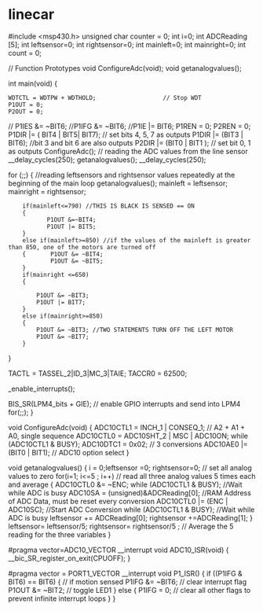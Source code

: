 # linecar

#include <msp430.h>
unsigned char counter = 0;
int i=0;
int ADCReading [5];
int leftsensor=0;
int rightsensor=0;
int mainleft=0;
int mainright=0;
int count = 0;

// Function Prototypes
void ConfigureAdc(void);
void getanalogvalues();


int main(void)
{

    WDTCTL = WDTPW + WDTHOLD;                   // Stop WDT
    P1OUT = 0;
    P2OUT = 0;
   // P1IES &= ~BIT6;
    //P1IFG &= ~BIT6;
    //P1IE |=  BIT6;
    P1REN = 0;
    P2REN = 0;
    P1DIR |= ( BIT4 | BIT5| BIT7);             // set bits 4, 5, 7 as outputs
    P1DIR |= (BIT3 | BIT6);                    //bit 3 and bit 6 are also outputs
    P2DIR |= (BIT0 | BIT1 );                   // set bit  0, 1    as outputs
    ConfigureAdc();                            // reading the ADC values from the line sensor
    __delay_cycles(250);
    getanalogvalues();
    __delay_cycles(250);



for (;;)
{
        //reading leftsensors and rightsensor values repeatedly at the beginning of the main loop
        getanalogvalues();
        mainleft = leftsensor;
        mainright = rightsensor;

        if(mainleft<=790) //THIS IS BLACK IS SENSED == ON
        {
               P1OUT &=~BIT4;
               P1OUT |= BIT5;
        }
        else if(mainleft>=850) //if the values of the mainleft is greater than 850, one of the motors are turned off
        {       P1OUT &= ~BIT4;
                P1OUT &= ~BIT5;
        }
        if(mainright <=650)
        {
        
            P1OUT &= ~BIT3;
            P1OUT |= BIT7;
        }
        else if(mainright>=850)
        {
            P1OUT &= ~BIT3; //TWO STATEMENTS TURN OFF THE LEFT MOTOR
            P1OUT &= ~BIT7;
        }
}

TACTL = TASSEL_2|ID_3|MC_3|TAIE;
TACCR0 = 62500;

 _enable_interrupts();

BIS_SR(LPM4_bits + GIE); // enable GPIO interrupts and send into LPM4
for(;;);
}

void ConfigureAdc(void)
{
   ADC10CTL1 = INCH_1 | CONSEQ_1;             // A2 + A1 + A0, single sequence
   ADC10CTL0 = ADC10SHT_2 | MSC | ADC10ON;
   while (ADC10CTL1 & BUSY);
   ADC10DTC1 = 0x02;                      // 3 conversions
   ADC10AE0 |= (BIT0 | BIT1);              // ADC10 option select
}

void getanalogvalues()
{
i = 0;leftsensor =0; rightsensor=0; // set all analog values to zero
  for(i=1; i<=5 ; i++)                          // read all three analog values 5 times each and average
  {
    ADC10CTL0 &= ~ENC;
     while (ADC10CTL1 & BUSY);                         //Wait while ADC is busy
    ADC10SA = (unsigned)&ADCReading[0];           //RAM Address of ADC Data, must be reset every conversion
    ADC10CTL0 |= (ENC | ADC10SC);                     //Start ADC Conversion
    while (ADC10CTL1 & BUSY);                         //Wait while ADC is busy
    leftsensor += ADCReading[0];
    rightsensor +=ADCReading[1];
  }
   leftsensor= leftsensor/5; rightsensor= rightsensor/5 ;    // Average the 5 reading for the three variables
}


#pragma vector=ADC10_VECTOR
__interrupt void ADC10_ISR(void)
{
    __bic_SR_register_on_exit(CPUOFF);
}

#pragma vector = PORT1_VECTOR
__interrupt void P1_ISR() {
  if ((P1IFG & BIT6) == BIT6) { // if motion sensed
    P1IFG &= ~BIT6; // clear interrupt flag
    P1OUT &= ~BIT2; // toggle LED1
     }
  else {
    P1IFG = 0; // clear all other flags to prevent infinite interrupt loops
  }
}



